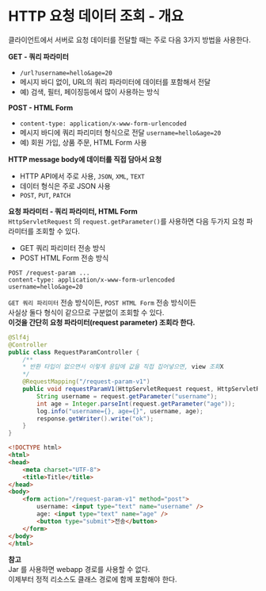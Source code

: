 HTTP 요청 데이터 조회 - 개요   
===============================   
클라이언트에서 서버로 요청 데이터를 전달할 때는 주로 다음 3가지 방법을 사용한다.

**GET - 쿼리 파라미터**
* `/url?username=hello&age=20`
* 메시지 바디 없이, URL의 쿼리 파라미터에 데이터를 포함해서 전달
* 예) 검색, 필터, 페이징등에서 많이 사용하는 방식
   
**POST - HTML Form**    
* `content-type: application/x-www-form-urlencoded`    
* 메시지 바디에 쿼리 파리미터 형식으로 전달 `username=hello&age=20`    
* 예) 회원 가입, 상품 주문, HTML Form 사용     
       
**HTTP message body에 데이터를 직접 담아서 요청** 
* HTTP API에서 주로 사용, `JSON`, `XML`, `TEXT`
* 데이터 형식은 주로 JSON 사용
* `POST`, `PUT`, `PATCH`   
  
**요청 파라미터 - 쿼리 파라미터, HTML Form**    
`HttpServletRequest` 의 `request.getParameter()`를 사용하면 다음 두가지 요청 파라미터를 조회할 수 있다.

* GET 쿼리 파리미터 전송 방식
* POST HTML Form 전송 방식
    
    
    
```http
POST /request-param ...
content-type: application/x-www-form-urlencoded
username=hello&age=20
```  
`GET 쿼리 파리미터` 전송 방식이든, `POST HTML Form` 전송 방식이든         
사실상 둘다 형식이 같으므로 구분없이 조회할 수 있다.       
**이것을 간단히 요청 파라미터(request parameter) 조회라 한다.**                
   
```java
@Slf4j
@Controller
public class RequestParamController {
    /**
    * 반환 타입이 없으면서 이렇게 응답에 값을 직접 집어넣으면, view 조회X
    */
    @RequestMapping("/request-param-v1")
    public void requestParamV1(HttpServletRequest request, HttpServletResponse response) throws IOException {
        String username = request.getParameter("username");
        int age = Integer.parseInt(request.getParameter("age"));
        log.info("username={}, age={}", username, age);
        response.getWriter().write("ok");
    }
}
```
```html
<!DOCTYPE html>
<html>
<head>
    <meta charset="UTF-8">
    <title>Title</title>
</head>
<body>
    <form action="/request-param-v1" method="post">
        username: <input type="text" name="username" />
        age: <input type="text" name="age" />
        <button type="submit">전송</button>
    </form>
</body>
</html>
```
  
**참고**   
Jar 를 사용하면 webapp 경로를 사용할 수 없다.      
이제부터 정적 리소스도 클래스 경로에 함께 포함해야 한다.    

